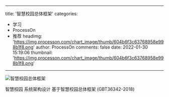 
---
title: '智慧校园总体框架'
categories: 
 - 学习
 - ProcessOn
 - 推荐
headimg: 'https://img.processon.com/chart_image/thumb/604b6f3c63768958e998b1f8.png'
author: ProcessOn
comments: false
date: 2022-01-30 15:19:06
thumbnail: 'https://img.processon.com/chart_image/thumb/604b6f3c63768958e998b1f8.png'
---

<div>   
<img class="thumb" alt="智慧校园总体框架" src="https://img.processon.com/chart_image/thumb/604b6f3c63768958e998b1f8.png" referrerpolicy="no-referrer">
<p>智慧校园 系统架构设计 基于智慧校园总体框架 (GBT36342-2018)</p>  
</div>
            
